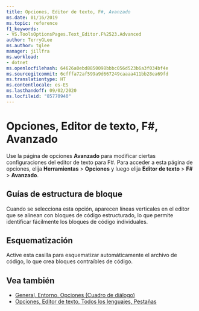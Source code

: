 ```yaml
---
title: Opciones, Editor de texto, F#, Avanzado
ms.date: 01/16/2019
ms.topic: reference
f1_keywords:
- VS.ToolsOptionsPages.Text_Editor.F%2523.Advanced
author: TerryGLee
ms.author: tglee
manager: jillfra
ms.workload:
- dotnet
ms.openlocfilehash: 64626a0ebd8850098bbbc056d523b6a3f034bf4e
ms.sourcegitcommit: 6cfffa72af599a9d667249caaaa411bb28ea69fd
ms.translationtype: HT
ms.contentlocale: es-ES
ms.lasthandoff: 09/02/2020
ms.locfileid: "85770940"
---
```

# <a name="options-text-editor-f-advanced"></a>Opciones, Editor de texto, F#, Avanzado

Use la página de opciones **Avanzado** para modificar ciertas configuraciones del editor de texto para F#. Para acceder a esta página de opciones, elija **Herramientas** > **Opciones** y luego elija **Editor de texto** > **F#**  > **Avanzado**.

## <a name="block-structure-guides"></a>Guías de estructura de bloque

Cuando se selecciona esta opción, aparecen líneas verticales en el editor que se alinean con bloques de código estructurado, lo que permite identificar fácilmente los bloques de código individuales.

## <a name="outlining"></a>Esquematización

Active esta casilla para esquematizar automáticamente el archivo de código, lo que crea bloques contraíbles de código.

## <a name="see-also"></a>Vea también

- [General, Entorno, Opciones (Cuadro de diálogo)](../../ide/reference/general-environment-options-dialog-box.md)
- [Opciones, Editor de texto, Todos los lenguajes, Pestañas](../../ide/reference/options-text-editor-all-languages-tabs.md)